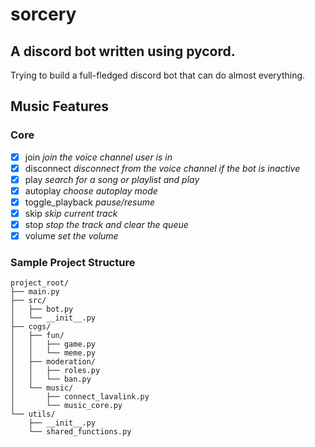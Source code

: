 # sorcery
## A discord bot written using pycord.
Trying to build a full-fledged discord bot that can do almost everything.

## Music Features
### Core

- [x] join *join the voice channel user is in*
- [x] disconnect *disconnect from the voice channel if the bot is inactive*
- [x] play *search for a song or playlist and play*
- [x] autoplay *choose autoplay mode*
- [x] toggle_playback *pause/resume*
- [x] skip *skip current track*
- [x] stop *stop the track and clear the queue*
- [x] volume *set the volume*

### Sample Project Structure
```
project_root/
├── main.py
├── src/
│   ├── bot.py
│   └── __init__.py
├── cogs/
│   ├── fun/
│   │   ├── game.py
│   │   └── meme.py
│   ├── moderation/
│   │   ├── roles.py
│   │   └── ban.py
│   └── music/
│       ├── connect_lavalink.py
│       └── music_core.py
└── utils/
    ├── __init__.py
    └── shared_functions.py
```
